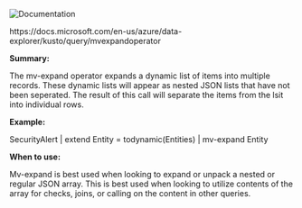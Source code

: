 ![Documentation](https://shields.io/badge/-Documentation-informational)
<p>
https://docs.microsoft.com/en-us/azure/data-explorer/kusto/query/mvexpandoperator

</p>

 **Summary:**
<p>
The mv-expand operator expands a dynamic list of items into multiple records. These dynamic lists will appear as nested JSON lists that have not been seperated. The result of this call will separate the items from the lsit into individual rows.
</p>

 **Example:**
<p>
SecurityAlert | extend Entity = todynamic(Entities) | mv-expand Entity
</p>

 **When to use:**
<p>
Mv-expand is best used when looking to expand or unpack a nested or regular JSON array. This is best used when looking to utilize contents of the array for checks, joins, or calling on the content in other queries.
</p>
